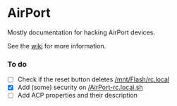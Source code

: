 AirPort
===

Mostly documentation for hacking AirPort devices.

See the [wiki](https://github.com/samuelthomas2774/airport/wiki) for more information.

### To do

- [ ] Check if the reset button deletes [/mnt/Flash/rc.local](startup-scripts/AirPort-rc.local.sh)
- [x] Add (some) security on [/AirPort-rc.local.sh](startup-scripts/AirPort-rc.local.sh)
- [ ] Add ACP properties and their description
